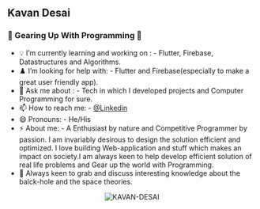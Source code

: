 ##  Kavan Desai

### 👋 Gearing Up With Programming 👋


- 💡 I’m currently learning and working on : - Flutter, Firebase, Datastructures and Algorithms.
- ♟️ I’m looking for help with: - Flutter and Firebase(especially to make a great user friendly app).
- 💬 Ask me about : - Tech in which I developed projects and Computer Programming for sure.
- 📫 How to reach me: - [@Linkedin](https://www.linkedin.com/in/kavan-desai/)
- 😄 Pronouns: - He/His
- ⚡ About me: -  A Enthusiast by nature and Competitive Programmer by passion. I am invariably desirous to design the solution efficient and optimized. I love building Web-application and stuff which makes an impact on society.I am always keen to help develop efficient solution of real life problems and Gear up the world with Programming. 
- 🤯 Always keen to grab and discuss interesting knowledge about the balck-hole and the space theories.

<p align="center"> <img src="https://github-readme-stats.vercel.app/api?username=KAVAN-DESAI&show_icons=true&count_private=true&theme=dark" alt="KAVAN-DESAI" />
